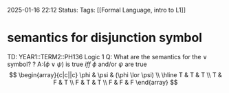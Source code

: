 2025-01-16 22:12
Status: 
Tags: [[Formal Language, intro to L1]]
# semantics for disjunction symbol

TD: YEAR1::TERM2::PH136 Logic 1
Q: What are the semantics for the $\lor$ symbol?
?
A:$(\phi \lor \psi)$ is true _iff_ $\phi$ and/or $\psi$ are true
$$
\begin{array}{c|c||c}
\phi & \psi & (\phi \lor \psi) \\
\hline
T & T & T \\
T & F & T \\
F & T & T \\
F & F & F
\end{array}
$$ 
<!--ID: 1737065834880-->
